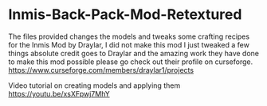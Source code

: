 # Inmis-Back-Pack-Mod-Retextured
The files provided changes the models and tweaks some crafting recipes for the Inmis Mod by Draylar, 
I did not make this mod I just tweaked a few things absolute credit goes to Draylar and the amazing work they have done to make this mod possible please 
go check out their profile on curseforge.
https://www.curseforge.com/members/draylar1/projects

Video tutorial on creating models and applying them
https://youtu.be/xsXFpwj7MhY
